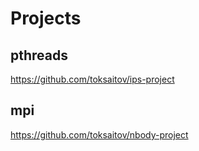 Projects
========

## pthreads

<https://github.com/toksaitov/ips-project>

## mpi

<https://github.com/toksaitov/nbody-project>
